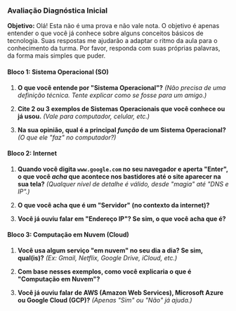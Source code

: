 ### Avaliação Diagnóstica Inicial

**Objetivo:** Olá! Esta não é uma prova e não vale nota. O objetivo é apenas entender o que você já conhece sobre alguns conceitos básicos de tecnologia. Suas respostas me ajudarão a adaptar o ritmo da aula para o conhecimento da turma. Por favor, responda com suas próprias palavras, da forma mais simples que puder.

#### Bloco 1: Sistema Operacional (SO)

1.  **O que você entende por "Sistema Operacional"?**
    *(Não precisa de uma definição técnica. Tente explicar como se fosse para um amigo.)*

2.  **Cite 2 ou 3 exemplos de Sistemas Operacionais que você conhece ou já usou.**
    *(Vale para computador, celular, etc.)*

3.  **Na sua opinião, qual é a principal *função* de um Sistema Operacional?**
    *(O que ele "faz" no computador?)*

#### Bloco 2: Internet

1.  **Quando você digita `www.google.com` no seu navegador e aperta "Enter", o que você *acha* que acontece nos bastidores até o site aparecer na sua tela?**
    *(Qualquer nível de detalhe é válido, desde "magia" até "DNS e IP".)*

2.  **O que você acha que é um "Servidor" (no contexto da internet)?**

3.  **Você já ouviu falar em "Endereço IP"? Se sim, o que você acha que é?**

#### Bloco 3: Computação em Nuvem (Cloud)

1.  **Você usa algum serviço "em nuvem" no seu dia a dia? Se sim, qual(is)?**
    *(Ex: Gmail, Netflix, Google Drive, iCloud, etc.)*

2.  **Com base nesses exemplos, como você explicaria o que é "Computação em Nuvem"?**

3.  **Você já ouviu falar de AWS (Amazon Web Services), Microsoft Azure ou Google Cloud (GCP)?**
    *(Apenas "Sim" ou "Não" já ajuda.)*


